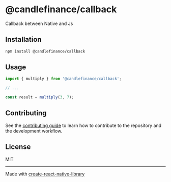 # @candlefinance/callback

Callback between Native and Js

## Installation

```sh
npm install @candlefinance/callback
```

## Usage


```js
import { multiply } from '@candlefinance/callback';

// ...

const result = multiply(3, 7);
```


## Contributing

See the [contributing guide](CONTRIBUTING.md) to learn how to contribute to the repository and the development workflow.

## License

MIT

---

Made with [create-react-native-library](https://github.com/callstack/react-native-builder-bob)
